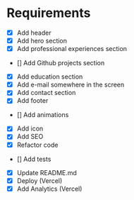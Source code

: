 # Requirements

- [x] Add header
- [x] Add hero section
- [x] Add professional experiences section
- [] Add Github projects section
- [x] Add education section
- [x] Add e-mail somewhere in the screen
- [x] Add contact section
- [x] Add footer
- [] Add animations
- [x] Add icon
- [x] Add SEO
- [x] Refactor code
- [] Add tests
- [x] Update README.md
- [x] Deploy (Vercel)
- [x] Add Analytics (Vercel)
